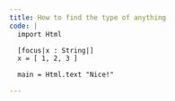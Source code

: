 ```yaml
---
title: How to find the type of anything
code: |
  import Html

  [focus|x : String|]
  x = [ 1, 2, 3 ]

  main = Html.text "Nice!"

---
```

